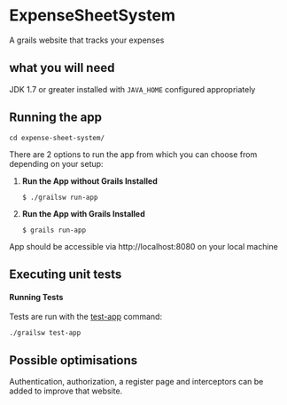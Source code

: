 # ExpenseSheetSystem

 A grails website that tracks your expenses
 
 ## what you will need

JDK 1.7 or greater installed with `JAVA_HOME` configured appropriately
 
 ## Running the app

 ```
cd expense-sheet-system/
```

There are 2 options to run the app from which you can choose from depending on your setup:

 1. **Run the App without Grails Installed**

	```
	$ ./grailsw run-app
	```

2. **Run the App with Grails Installed**

	```
	$ grails run-app
	```

App should be accessible via http://localhost:8080 on your local machine

## Executing unit tests

#### Running Tests

Tests are run with the  [test-app](https://docs.grails.org/latest/ref/Command%20Line/test-app.html)  command:

```
./grailsw test-app
```

## Possible optimisations 

Authentication, authorization, a register page and interceptors can be added to improve that website.
